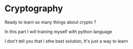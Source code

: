 # Cryptography
Ready to learn so many things about crypto ?

In this part I will training myself with python language

I don't tell you that i sthe best solution,
It's just a way to learn
